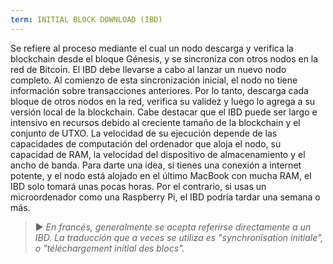 ```yaml
---
term: INITIAL BLOCK DOWNLOAD (IBD)
---
```


Se refiere al proceso mediante el cual un nodo descarga y verifica la blockchain desde el bloque Génesis, y se sincroniza con otros nodos en la red de Bitcoin. El IBD debe llevarse a cabo al lanzar un nuevo nodo completo. Al comienzo de esta sincronización inicial, el nodo no tiene información sobre transacciones anteriores. Por lo tanto, descarga cada bloque de otros nodos en la red, verifica su validez y luego lo agrega a su versión local de la blockchain. Cabe destacar que el IBD puede ser largo e intensivo en recursos debido al creciente tamaño de la blockchain y el conjunto de UTXO. La velocidad de su ejecución depende de las capacidades de computación del ordenador que aloja el nodo, su capacidad de RAM, la velocidad del dispositivo de almacenamiento y el ancho de banda. Para darte una idea, si tienes una conexión a internet potente, y el nodo está alojado en el último MacBook con mucha RAM, el IBD solo tomará unas pocas horas. Por el contrario, si usas un microordenador como una Raspberry Pi, el IBD podría tardar una semana o más.

> ► *En francés, generalmente se acepta referirse directamente a un IBD. La traducción que a veces se utiliza es "synchronisation initiale", o "téléchargement initial des blocs".*